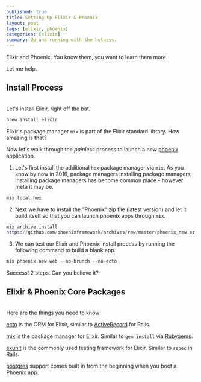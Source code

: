 ```yaml
---
published: true
title: Setting Up Elixir & Phoenix
layout: post
tags: [elixir, phoenix]
categories: [elixir]
summary: Up and running with the hotness.
---
```


Elixir and Phoenix. You know them, you want to learn them more.

Let me help.

## Install Process
<br />
Let's install Elixir, right off the bat.

```elixir
brew install elixir
```

Elixir's package manager `mix` is part of the Elixir standard library. How
amazing is that?

Now let's walk through the *painless* process to launch a new
[phoenix](http://www.phoenixframework.org/docs/installation) application.

1. Let's first install the additional `hex` package manager via `mix`. As you
   know by now in 2016, package managers installing package managers installing
   package managers has become common place - however meta it may be.

```elixir
mix local.hex
```

2. Next we have to install the "Phoenix" zip file (latest version) and let it
   build itself so that you can launch phoenix apps through `mix`.

```elixir
mix archive.install
https://github.com/phoenixframework/archives/raw/master/phoenix_new.ez
```

3. We can test our Elixir and Phoenix install process by running the following
   command to build a blank app.

```elixir
mix phoenix.new web --no-brunch --no-ecto
```

Success! 2 steps. Can you believe it?

## Elixir & Phoenix Core Packages 
<br />
Here are the things you need to know:

[ecto](http://www.phoenixframework.org/docs/ecto-models) is the ORM for Elixir, similar to
[ActiveRecord](http://guides.rubyonrails.org/active_record_basics.html) for Rails.

[mix](http://elixir-lang.org/getting-started/mix-otp/introduction-to-mix.html) is the package manager for Elixir. Similar to `gem install` via
[Rubygems](https://rubygems.org/).

[exunit](http://elixir-lang.org/docs/stable/ex_unit/ExUnit.html) is the commonly used testing framework for Elixir. Similar to `rspec` in Rails.

[postgres](https://www.postgresql.org/) support comes built in from the beginning when you boot a Phoenix app.
